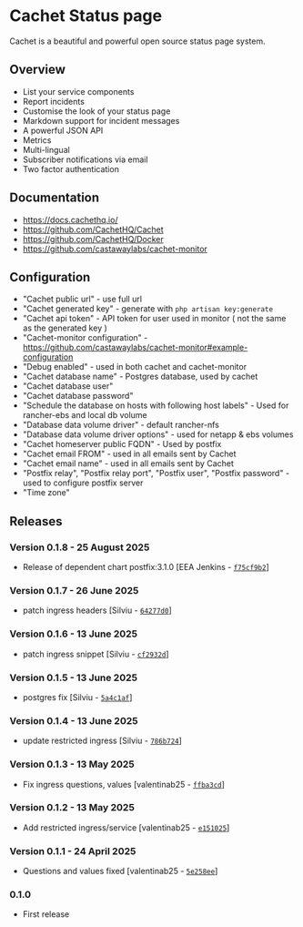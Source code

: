 # Cachet Status page


Cachet is a beautiful and powerful open source status page system.

## Overview

- List your service components
- Report incidents
- Customise the look of your status page
- Markdown support for incident messages
- A powerful JSON API
- Metrics
- Multi-lingual
- Subscriber notifications via email
- Two factor authentication

## Documentation

- https://docs.cachethq.io/
- https://github.com/CachetHQ/Cachet
- https://github.com/CachetHQ/Docker
- https://github.com/castawaylabs/cachet-monitor


## Configuration

- "Cachet public url" - use full url
- "Cachet generated key" - generate with `php artisan key:generate`
- "Cachet api token" - API token for user used in monitor ( not the same as the generated key )
- "Cachet-monitor configuration" - https://github.com/castawaylabs/cachet-monitor#example-configuration
- "Debug enabled" - used in both cachet and cachet-monitor
- "Cachet database name" - Postgres database, used by cachet
- "Cachet database user" 
- "Cachet database password"
- "Schedule the database on hosts with following host labels" - Used for rancher-ebs and local db volume
- "Database data volume driver" - default rancher-nfs
- "Database data volume driver options" - used for netapp & ebs volumes
- "Cachet homeserver public FQDN" - Used by postfix
- "Cachet email FROM" - used in all emails sent by Cachet 
- "Cachet email name" - used in all emails sent by Cachet
- "Postfix relay", "Postfix relay port", "Postfix user", "Postfix password" - used to configure postfix server
- "Time zone"


## Releases

### Version 0.1.8 - 25 August 2025
- Release of dependent chart postfix:3.1.0 [EEA Jenkins - [`f75cf9b2`](https://github.com/eea/helm-charts/commit/f75cf9b2e05ca6d378cf5a9a48ac8cd30e6c8b1f)]

### Version 0.1.7 - 26 June 2025
- patch ingress headers [Silviu - [`64277d0`](https://github.com/eea/helm-charts/commit/64277d0b37b89fb783e30e81502bff6cf9bb2296)]

### Version 0.1.6 - 13 June 2025
- patch ingress snippet [Silviu - [`cf2932d`](https://github.com/eea/helm-charts/commit/cf2932df0312208cff704332c046bacc020c7f00)]

### Version 0.1.5 - 13 June 2025
- postgres fix [Silviu - [`5a4c1af`](https://github.com/eea/helm-charts/commit/5a4c1aff09694cc32e3bb543d831d7cceedeb664)]

### Version 0.1.4 - 13 June 2025
- update restricted ingress [Silviu - [`786b724`](https://github.com/eea/helm-charts/commit/786b724843f4a25c3215b1db6d770ac514ec5808)]

### Version 0.1.3 - 13 May 2025
- Fix ingress questions, values [valentinab25 - [`ffba3cd`](https://github.com/eea/helm-charts/commit/ffba3cdb7f49b7f806b71f3c1021602298e1ccf2)]

### Version 0.1.2 - 13 May 2025
- Add restricted ingress/service [valentinab25 - [`e151025`](https://github.com/eea/helm-charts/commit/e151025dbfb1a70032b56deaa34f68762168cc53)]

### Version 0.1.1 - 24 April 2025
- Questions and values fixed [valentinab25 - [`5e258ee`](https://github.com/eea/helm-charts/commit/5e258eea1e1ccc7439d58f75d9ec837c6b404003)]

### 0.1.0

- First release



